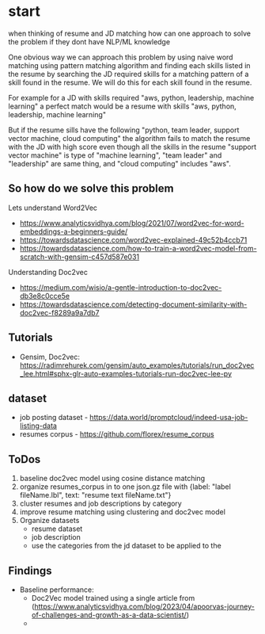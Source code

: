 # start
when thinking of resume and JD matching how can one approach to solve the problem if they dont have NLP/ML knowledge

One obvious way we can approach this problem by using naive word matching using pattern matching algorithm and finding each skills listed in the resume by searching the JD required skills for a matching pattern of a skill found in the resume. We will do this for each skill found in the resume.

For example for a JD with skills required "aws, python, leadership, machine learning" a perfect match would be a resume with skills "aws, python, leadership, machine learning"

But if the resume sills have the following "python, team leader, support vector machine, cloud computing" the algorithm fails to match the resume with the JD with high score even though all the skills in the resume "support vector machine" is type of "machine learning", "team leader" and "leadership" are same thing, and "cloud computing" includes "aws".



## So how do we solve this problem
Lets understand Word2Vec 
- https://www.analyticsvidhya.com/blog/2021/07/word2vec-for-word-embeddings-a-beginners-guide/
- https://towardsdatascience.com/word2vec-explained-49c52b4ccb71
- https://towardsdatascience.com/how-to-train-a-word2vec-model-from-scratch-with-gensim-c457d587e031

Understanding Doc2vec
- https://medium.com/wisio/a-gentle-introduction-to-doc2vec-db3e8c0cce5e
- https://towardsdatascience.com/detecting-document-similarity-with-doc2vec-f8289a9a7db7

## Tutorials
- Gensim, Doc2vec: https://radimrehurek.com/gensim/auto_examples/tutorials/run_doc2vec_lee.html#sphx-glr-auto-examples-tutorials-run-doc2vec-lee-py

## dataset
- job posting dataset - https://data.world/promptcloud/indeed-usa-job-listing-data
- resumes corpus - https://github.com/florex/resume_corpus


## ToDos
1. baseline doc2vec model using cosine distance matching
1. organize resumes_corpus in to one json.gz file with {label: "label fileName.lbl", text: "resume text fileName.txt"}
1. cluster resumes and job descriptions by category 
1. improve resume matching using clustering and doc2vec model
1. Organize datasets
    - resume dataset
    - job description
    - use the categories from the jd dataset to be applied to the 


## Findings
- Baseline performance: 
    - Doc2Vec model trained using a single article from (https://www.analyticsvidhya.com/blog/2023/04/apoorvas-journey-of-challenges-and-growth-as-a-data-scientist/)
    - 